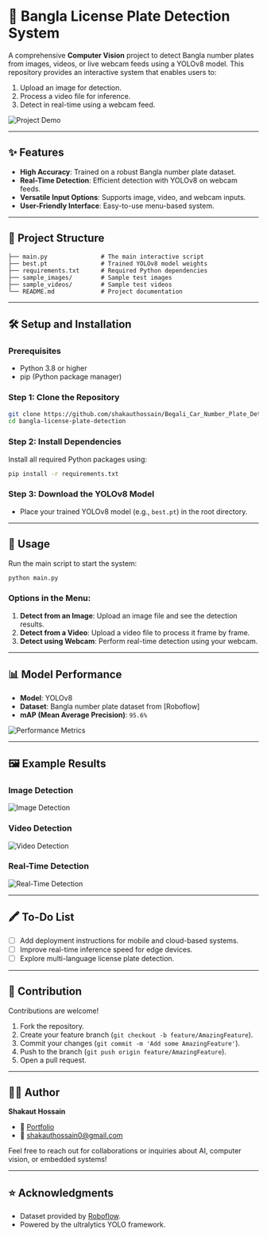 # 🚗 Bangla License Plate Detection System  

A comprehensive **Computer Vision** project to detect Bangla number plates from images, videos, or live webcam feeds using a YOLOv8 model. This repository provides an interactive system that enables users to:  
1. Upload an image for detection.  
2. Process a video file for inference.  
3. Detect in real-time using a webcam feed.  

![Project Demo](https://www.canva.com/design/DAGa9PPsxtg/7uTMFpPdD8j871Zr5vbltw/view?utm_content=DAGa9PPsxtg&utm_campaign=designshare&utm_medium=link2&utm_source=uniquelinks&utlId=ha8da6c8072)  

---

## ✨ Features  
- **High Accuracy**: Trained on a robust Bangla number plate dataset.  
- **Real-Time Detection**: Efficient detection with YOLOv8 on webcam feeds.  
- **Versatile Input Options**: Supports image, video, and webcam inputs.  
- **User-Friendly Interface**: Easy-to-use menu-based system.  

---

## 💁️ Project Structure  

```plaintext
├── main.py               # The main interactive script
├── best.pt               # Trained YOLOv8 model weights
├── requirements.txt      # Required Python dependencies
├── sample_images/        # Sample test images
├── sample_videos/        # Sample test videos
└── README.md             # Project documentation
```  

---

## 🛠️ Setup and Installation  

### Prerequisites  
- Python 3.8 or higher  
- pip (Python package manager)  

### Step 1: Clone the Repository  
```bash  
git clone https://github.com/shakauthossain/Begali_Car_Number_Plate_Detection.git  
cd bangla-license-plate-detection  
```  

### Step 2: Install Dependencies  
Install all required Python packages using:  
```bash  
pip install -r requirements.txt  
```  

### Step 3: Download the YOLOv8 Model  
- Place your trained YOLOv8 model (e.g., `best.pt`) in the root directory.  

---

## 🚀 Usage  

Run the main script to start the system:  
```bash  
python main.py  
```  

### Options in the Menu:  
1. **Detect from an Image**: Upload an image file and see the detection results.  
2. **Detect from a Video**: Upload a video file to process it frame by frame.  
3. **Detect using Webcam**: Perform real-time detection using your webcam.  

---

## 📊 Model Performance  

- **Model**: YOLOv8  
- **Dataset**: Bangla number plate dataset from [Roboflow] 
- **mAP (Mean Average Precision)**: `95.6%`  

![Performance Metrics](https://via.placeholder.com/800x400.png?text=Performance+Metrics+Placeholder)  

---

## 🖼 Example Results  

### Image Detection  
![Image Detection](https://via.placeholder.com/400x200.png?text=Image+Placeholder)  

### Video Detection  
![Video Detection](https://via.placeholder.com/400x200.png?text=Video+Placeholder)  

### Real-Time Detection  
![Real-Time Detection](https://via.placeholder.com/400x200.png?text=Real-Time+Placeholder)  

---

## 🖍️ To-Do List  
- [ ] Add deployment instructions for mobile and cloud-based systems.  
- [ ] Improve real-time inference speed for edge devices.  
- [ ] Explore multi-language license plate detection.  

---

## 🤝 Contribution  

Contributions are welcome!  
1. Fork the repository.  
2. Create your feature branch (`git checkout -b feature/AmazingFeature`).  
3. Commit your changes (`git commit -m 'Add some AmazingFeature'`).  
4. Push to the branch (`git push origin feature/AmazingFeature`).  
5. Open a pull request.  


---

## 🧑‍💻 Author  

**Shakaut Hossain**  
- 💼 [Portfolio](#)  
- 📧 shakauthossain0@gmail.com  

Feel free to reach out for collaborations or inquiries about AI, computer vision, or embedded systems!  

---

## ⭐ Acknowledgments  

- Dataset provided by [Roboflow](https://roboflow.com/).  
- Powered by the ultralytics YOLO framework.
